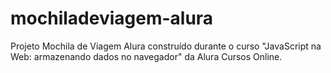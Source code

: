 # mochiladeviagem-alura
Projeto Mochila de Viagem Alura construído durante o curso "JavaScript na Web: armazenando dados no navegador" da Alura Cursos Online.
